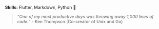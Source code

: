 **Skills:** Flutter, Markdown, Python :snake:

> *“One of my most productive days was throwing away 1,000 lines of code.”* - Ken Thompson (Co-creator of Unix and Go)
